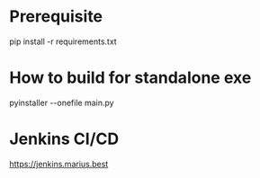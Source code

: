 # Prerequisite
pip install -r requirements.txt


# How to build for standalone exe
pyinstaller --onefile main.py


# Jenkins CI/CD
https://jenkins.marius.best
